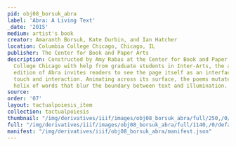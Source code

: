 ```yaml
---
pid: obj08_borsuk_abra
label: 'Abra: A Living Text'
_date: '2015'
medium: artist's book
creator: Amaranth Borsuk, Kate Durbin, and Ian Hatcher
location: Columbia College Chicago, Chicago, IL
publisher: The Center for Book and Paper Arts
description: Constructed by Amy Rabas at the Center for Book and Paper Arts at Columbia
  College Chicago with help from graduate students in Inter-Arts, the artists’ book
  edition of Abra invites readers to see the page itself as an interface that invites
  touch and interaction. Animating across its surface, the poems mutate in an ecstatic
  helix of words that blur the boundary between text and illumination.
source: 
order: '07'
layout: tactualpoiesis_item
collection: tactualpoiesis
thumbnail: "/img/derivatives/iiif/images/obj08_borsuk_abra/full/250,/0/default.jpg"
full: "/img/derivatives/iiif/images/obj08_borsuk_abra/full/1140,/0/default.jpg"
manifest: "/img/derivatives/iiif/obj08_borsuk_abra/manifest.json"
---
```

